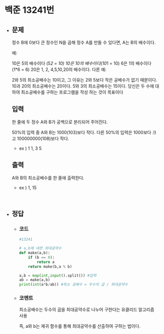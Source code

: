 # 백준 13241번

- ## 문제
    정수 B에 0보다 큰 정수인 N을 곱해 정수 A를 만들 수 있다면, A는 B의 배수이다.

    예:

    10은 5의 배수이다 (5*2 = 10)
    10은 10의 배수이다(10*1 = 10)
    6은 1의 배수이다(1*6 = 6)
    20은 1, 2, 4,5,10,20의 배수이다.
    다른 예:

    2와 5의 최소공배수는 10이고, 그 이유는 2와 5보다 작은 공배수가 없기 때문이다.
    10과 20의 최소공배수는 20이다.
    5와 3의 최소공배수는 15이다.
    당신은 두 수에 대하여 최소공배수를 구하는 프로그램을 작성 하는 것이 목표이다
    
    ## 입력
    한 줄에 두 정수 A와 B가 공백으로 분리되어 주어진다.

    50%의 입력 중 A와 B는 1000(103)보다 작다. 다른 50%의 입력은 1000보다 크고 100000000(108)보다 작다.

    - ex ) 1 1, 3 5

    ## 출력
    A와 B의 최소공배수를 한 줄에 출력한다.
    - ex ) 1, 15


<br>

- ## 정답

    - ### 코드

        ```python
        #13241

        # a,b에 대한 최대공약수
        def make(a,b):
            if (b == 0):
                return a
            return make(b,a % b)

        a,b = map(int,input().split()) #입력
        ab = make(a,b)
        print(int(a*b/ab)) #최소 공배수 = 두수의 곱 / 최대공약수

        ```
    
    - ### 코멘트
        최소공배수는 두수의 곱을 최대공약수로 나누어 구한다는 유클리드 알고리즘 사용
        
        즉, a와 b는 재귀 함수를 통해 최대공약수를 산출하여 구하는 법이다.

<br>